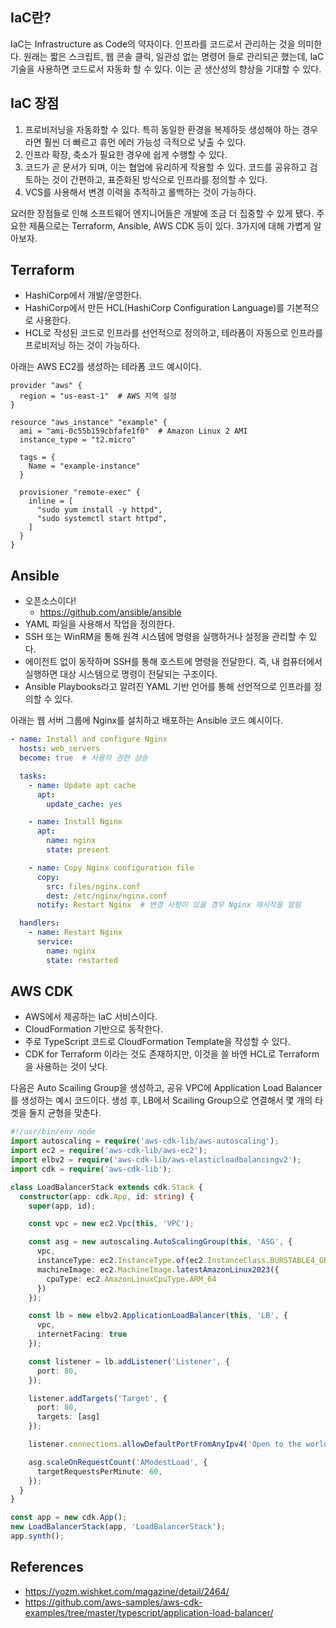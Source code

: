 ## IaC란?

IaC는 Infrastructure as Code의 약자이다. 인프라를 코드로서 관리하는 것을 의미한다. 원래는 짧은 스크립트, 웹 콘솔 클릭, 일관성 없는 명령어 들로 관리되곤 했는데, IaC 기술을 사용하면 코드로서 자동화 할 수 있다. 이는 곧 생산성의 향상을 기대할 수 있다.

## IaC 장점

1. 프로비저닝을 자동화할 수 있다. 특히 동일한 환경을 복제하듯 생성해야 하는 경우라면 훨씬 더 빠르고 휴먼 에러 가능성 극적으로 낮출 수 있다.
2. 인프라 확장, 축소가 필요한 경우에 쉽게 수행할 수 있다.
3. 코드가 곧 문서가 되며, 이는 협업에 유리하게 작용할 수 있다. 코드를 공유하고 검토하는 것이 간편하고, 표준화된 방식으로 인프라를 정의할 수 있다.
4. VCS를 사용해서 변경 이력을 추적하고 롤백하는 것이 가능하다.

요러한 장점들로 인해 소프트웨어 엔지니어들은 개발에 조금 더 집중할 수 있게 됐다. 주요한 제품으로는 Terraform, Ansible, AWS CDK 등이 있다. 3가지에 대해 가볍게 알아보자.

## Terraform

- HashiCorp에서 개발/운영한다.
- HashiCorp에서 만든 HCL(HashiCorp Configuration Language)를 기본적으로 사용한다.
- HCL로 작성된 코드로 인프라를 선언적으로 정의하고, 테라폼이 자동으로 인프라를 프로비저닝 하는 것이 가능하다.

아래는 AWS EC2를 생성하는 테라폼 코드 예시이다.

```hcl
provider "aws" {
  region = "us-east-1"  # AWS 지역 설정
}

resource "aws_instance" "example" {
  ami = "ami-0c55b159cbfafe1f0"  # Amazon Linux 2 AMI
  instance_type = "t2.micro"

  tags = {
    Name = "example-instance"
  }

  provisioner "remote-exec" {
    inline = [
      "sudo yum install -y httpd",
      "sudo systemctl start httpd",
    ]
  }
}
```

## Ansible

- 오픈소스이다!
  - https://github.com/ansible/ansible
- YAML 파일을 사용해서 작업을 정의한다.
- SSH 또는 WinRM을 통해 원격 시스템에 명령을 실행하거나 설정을 관리할 수 있다.
- 에이전트 없이 동작하며 SSH를 통해 호스트에 명령을 전달한다. 즉, 내 컴퓨터에서 실행하면 대상 시스템으로 명령이 전달되는 구조이다.
- Ansible Playbooks라고 알려진 YAML 기반 언어를 통해 선언적으로 인프라를 정의할 수 있다.

아래는 웹 서버 그룹에 Nginx를 설치하고 배포하는 Ansible 코드 예시이다.

```yml
- name: Install and configure Nginx
  hosts: web_servers
  become: true  # 사용자 권한 상승

  tasks:
    - name: Update apt cache
      apt:
        update_cache: yes

    - name: Install Nginx
      apt:
        name: nginx
        state: present

    - name: Copy Nginx configuration file
      copy:
        src: files/nginx.conf
        dest: /etc/nginx/nginx.conf
      notify: Restart Nginx  # 변경 사항이 있을 경우 Nginx 재시작을 알림

  handlers:
    - name: Restart Nginx
      service:
        name: nginx
        state: restarted
```

## AWS CDK

- AWS에서 제공하는 IaC 서비스이다.
- CloudFormation 기반으로 동작한다.
- 주로 TypeScript 코드로 CloudFormation Template을 작성할 수 있다.
- CDK for Terraform 이라는 것도 존재하지만, 이것을 쓸 바엔 HCL로 Terraform을 사용하는 것이 낫다.

다음은 Auto Scailing Group을 생성하고, 공유 VPC에 Application Load Balancer를 생성하는 예시 코드이다. 생성 후, LB에서 Scailing Group으로 연결해서 몇 개의 타겟을 둘지 균형을 맞춘다.

```typescript
#!/usr/bin/env node
import autoscaling = require('aws-cdk-lib/aws-autoscaling');
import ec2 = require('aws-cdk-lib/aws-ec2');
import elbv2 = require('aws-cdk-lib/aws-elasticloadbalancingv2');
import cdk = require('aws-cdk-lib');

class LoadBalancerStack extends cdk.Stack {
  constructor(app: cdk.App, id: string) {
    super(app, id);

    const vpc = new ec2.Vpc(this, 'VPC');

    const asg = new autoscaling.AutoScalingGroup(this, 'ASG', {
      vpc,
      instanceType: ec2.InstanceType.of(ec2.InstanceClass.BURSTABLE4_GRAVITON, ec2.InstanceSize.MICRO),
      machineImage: ec2.MachineImage.latestAmazonLinux2023({
        cpuType: ec2.AmazonLinuxCpuType.ARM_64
      })
    });

    const lb = new elbv2.ApplicationLoadBalancer(this, 'LB', {
      vpc,
      internetFacing: true
    });

    const listener = lb.addListener('Listener', {
      port: 80,
    });

    listener.addTargets('Target', {
      port: 80,
      targets: [asg]
    });

    listener.connections.allowDefaultPortFromAnyIpv4('Open to the world');

    asg.scaleOnRequestCount('AModestLoad', {
      targetRequestsPerMinute: 60,
    });
  }
}

const app = new cdk.App();
new LoadBalancerStack(app, 'LoadBalancerStack');
app.synth();
```

## References

- https://yozm.wishket.com/magazine/detail/2464/
- https://github.com/aws-samples/aws-cdk-examples/tree/master/typescript/application-load-balancer/